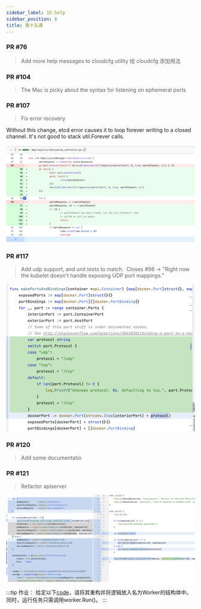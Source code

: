```yaml
---
sidebar_label: 15.help
sidebar_position: 6
title: 第十五课
---
```


### PR #76
> Add more help messages to cloudcfg utility 给 cloudcfg 添加用法

### PR #104 
> The Mac is picky about the syntax for listening on ephemeral ports


### PR #107
> Fix error recovery


Without this change, etcd error causes it to loop forever writing to a closed channel. It's not good to stack util.Forever calls.

![](https://raw.githubusercontent.com/mouuii/picture/master/%E6%88%AA%E5%B1%8F2023-04-28%20%E4%B8%8B%E5%8D%8812.43.56.png)

### PR #117
> Add udp support, and unit tests to match.  Closes #96
>  -> "Right now the kubelet doesn't handle exposing UDP port mappings."

![](https://raw.githubusercontent.com/mouuii/picture/master/%E6%88%AA%E5%B1%8F2023-04-28%20%E4%B8%8B%E5%8D%8812.49.20.png)

### PR #120 
> Add some documentatio


### PR #121
> Refactor apiserver


![](https://raw.githubusercontent.com/mouuii/picture/master/%E6%88%AA%E5%B1%8F2023-04-28%20%E4%B8%8B%E5%8D%8812.51.34.png)

:::tip
作业： 给定以下[code](https://go.dev/play/p/WenrF3l2ItF)，请将其重构并将逻辑放入名为Worker的结构体中。同时，运行任务只需调用worker.Run()。
:::
